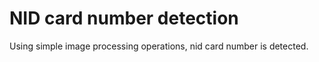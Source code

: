 # NID card number detection
Using simple image processing operations, nid card number is detected. 
